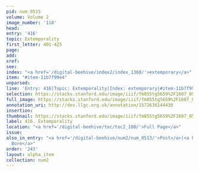 ```yaml
---
pid: num_0515
volume: Volume 2
image_number: '118'
head: 
entry: '416'
topic: Extemporality
first_letter: 401-425
page: 
add: 
xref: 
see: 
index: "<a href='/digital-beehive/index2/index_1360/'>extemporary</a>"
item: "#item-11b7f99e4"
unparsed: 
line: 'Entry: 416|Topic: Extemporality|Index: extemporary|#item-11b7f99e4'
selection: https://stacks.stanford.edu/image/iiif/fm855tg5659%2F1607_0585/908,1329,2900,185/full/0/default.jpg
full_image: https://stacks.stanford.edu/image/iiif/fm855tg5659%2F1607_0585/full/full/0/default.jpg
annotation_uri: http://dev.llgc.org.uk/annotation/1572636144430
insertion: 
thumbnail: https://stacks.stanford.edu/image/iiif/fm855tg5659%2F1607_0585/908,1329,600,180/250,/0/default.jpg
label: 416. Extemporality
location: "<a href='/digital-beehive/toc/toc2_108/'>Full Page</a>"
issue: 
also_in_entry: "<a href='/digital-beehive/num2/num_0513/'>Post</a>|<a href='/digital-beehive/num2/num_0514/'>To
  Bore</a>"
order: '243'
layout: alpha_item
collection: num2
---
```

